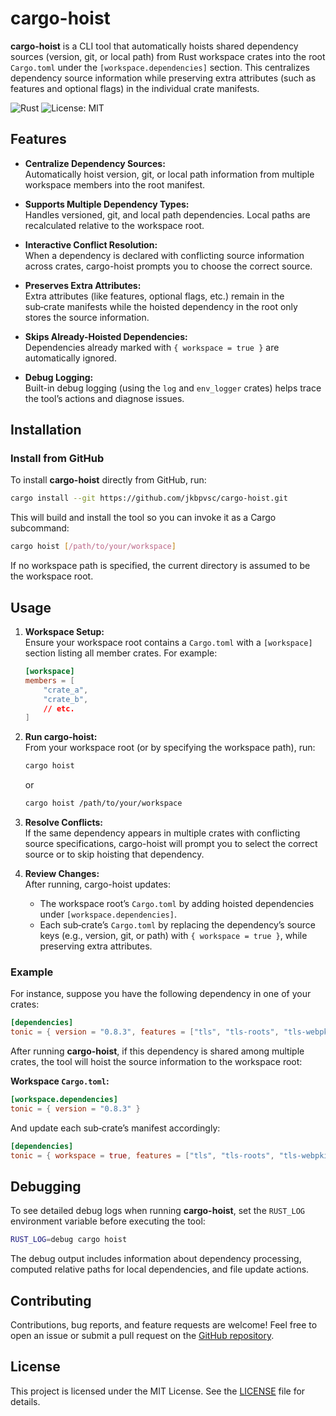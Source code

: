 # cargo-hoist

**cargo-hoist** is a CLI tool that automatically hoists shared dependency sources (version, git, or local path) from Rust workspace crates into the root `Cargo.toml` under the `[workspace.dependencies]` section. This centralizes dependency source information while preserving extra attributes (such as features and optional flags) in the individual crate manifests.

![Rust](https://img.shields.io/badge/rust-2021-blue)
![License: MIT](https://img.shields.io/badge/license-MIT-green)

## Features

- **Centralize Dependency Sources:**  
  Automatically hoist version, git, or local path information from multiple workspace members into the root manifest.

- **Supports Multiple Dependency Types:**  
  Handles versioned, git, and local path dependencies. Local paths are recalculated relative to the workspace root.

- **Interactive Conflict Resolution:**  
  When a dependency is declared with conflicting source information across crates, cargo-hoist prompts you to choose the correct source.

- **Preserves Extra Attributes:**  
  Extra attributes (like features, optional flags, etc.) remain in the sub‑crate manifests while the hoisted dependency in the root only stores the source information.

- **Skips Already-Hoisted Dependencies:**  
  Dependencies already marked with `{ workspace = true }` are automatically ignored.

- **Debug Logging:**  
  Built-in debug logging (using the `log` and `env_logger` crates) helps trace the tool’s actions and diagnose issues.

## Installation

### Install from GitHub

To install **cargo-hoist** directly from GitHub, run:

```bash
cargo install --git https://github.com/jkbpvsc/cargo-hoist.git
```

This will build and install the tool so you can invoke it as a Cargo subcommand:

```bash
cargo hoist [/path/to/your/workspace]
```

If no workspace path is specified, the current directory is assumed to be the workspace root.

## Usage

1. **Workspace Setup:**  
   Ensure your workspace root contains a `Cargo.toml` with a `[workspace]` section listing all member crates. For example:

   ```toml
   [workspace]
   members = [
       "crate_a",
       "crate_b",
       // etc.
   ]
   ```

2. **Run cargo-hoist:**  
   From your workspace root (or by specifying the workspace path), run:

   ```bash
   cargo hoist
   ```

   or

   ```bash
   cargo hoist /path/to/your/workspace
   ```

3. **Resolve Conflicts:**  
   If the same dependency appears in multiple crates with conflicting source specifications, cargo-hoist will prompt you to select the correct source or to skip hoisting that dependency.

4. **Review Changes:**  
   After running, cargo-hoist updates:
   - The workspace root’s `Cargo.toml` by adding hoisted dependencies under `[workspace.dependencies]`.
   - Each sub‑crate’s `Cargo.toml` by replacing the dependency’s source keys (e.g., version, git, or path) with `{ workspace = true }`, while preserving extra attributes.

### Example

For instance, suppose you have the following dependency in one of your crates:

```toml
[dependencies]
tonic = { version = "0.8.3", features = ["tls", "tls-roots", "tls-webpki-roots"] }
```

After running **cargo-hoist**, if this dependency is shared among multiple crates, the tool will hoist the source information to the workspace root:

**Workspace `Cargo.toml`:**

```toml
[workspace.dependencies]
tonic = { version = "0.8.3" }
```

And update each sub‑crate’s manifest accordingly:

```toml
[dependencies]
tonic = { workspace = true, features = ["tls", "tls-roots", "tls-webpki-roots"] }
```

## Debugging

To see detailed debug logs when running **cargo-hoist**, set the `RUST_LOG` environment variable before executing the tool:

```bash
RUST_LOG=debug cargo hoist
```

The debug output includes information about dependency processing, computed relative paths for local dependencies, and file update actions.

## Contributing

Contributions, bug reports, and feature requests are welcome! Feel free to open an issue or submit a pull request on the [GitHub repository](https://github.com/jkbpvsc/cargo-hoist).

## License

This project is licensed under the MIT License. See the [LICENSE](LICENSE) file for details.
```
